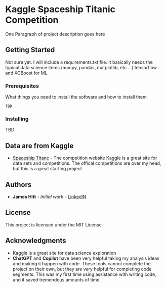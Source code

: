 # Kaggle Spaceship Titanic Competition

One Paragraph of project description goes here

## Getting Started

Not sure yet. I will include a requirements.txt file.
It basically needs the typical data science items (numpy, pandas, matplotlib, etc ...)
tensorflow and XGBoost for ML

### Prerequisites

What things you need to install the software and how to install them

```
TBD
```

### Installing

TBD


## Data are from Kaggle

* [Spaceship Titanc](https://www.kaggle.com/competitions/spaceship-titanic) - The competition website
Kaggle is a great site for data sets and competitions. The offical competitions are over my head, but this is a great starting project


## Authors

* **James Hitt** - *Initial work* - [LinkedIN](https://www.linkedin.com/in/jim-hitt-mdphd/)


## License

This project is licensed under the MIT License 

## Acknowledgments

* Kaggle is a great site for data science exploration
* **ChatGPT** and **Copilot** have been very helpful taking my analysis ideas and making it happen with code. These tools cannot complete the project on their own, but they are very helpful for completing code segments. This was my first time using assistance with writing code, and it saved tremendous amounts of time.

